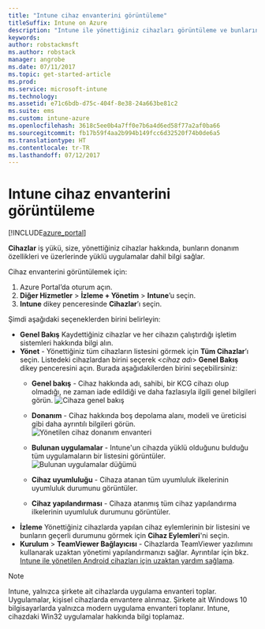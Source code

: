 ```yaml
---
title: "Intune cihaz envanterini görüntüleme"
titleSuffix: Intune on Azure
description: "Intune ile yönettiğiniz cihazları görüntüleme ve bunların donanımını ve yüklü uygulamalarını anlama hakkında bilgi edinin.\""
keywords: 
author: robstackmsft
ms.author: robstack
manager: angrobe
ms.date: 07/11/2017
ms.topic: get-started-article
ms.prod: 
ms.service: microsoft-intune
ms.technology: 
ms.assetid: e71c6bdb-d75c-404f-8e38-24a663be81c2
ms.suite: ems
ms.custom: intune-azure
ms.openlocfilehash: 3618c5ee0b4a7ff0e7b6a4d6ed58f77a2af0ba66
ms.sourcegitcommit: fb17b59f4aa2b994b149fcc6d32520f74b0de6a5
ms.translationtype: HT
ms.contentlocale: tr-TR
ms.lasthandoff: 07/12/2017
---
```

# <a name="how-to-view-intune-device-inventory"></a>Intune cihaz envanterini görüntüleme


[!INCLUDE[azure_portal](./includes/azure_portal.md)]

**Cihazlar** iş yükü, size, yönettiğiniz cihazlar hakkında, bunların donanım özellikleri ve üzerlerinde yüklü uygulamalar dahil bilgi sağlar. 

Cihaz envanterini görüntülemek için:

1. Azure Portal’da oturum açın.
2. **Diğer Hizmetler** > **İzleme + Yönetim** > **Intune**’u seçin.
3. **Intune** dikey penceresinde **Cihazlar**’ı seçin.

Şimdi aşağıdaki seçeneklerden birini belirleyin:

- **Genel Bakış** Kaydettiğiniz cihazlar ve her cihazın çalıştırdığı işletim sistemleri hakkında bilgi alın.
- **Yönet** - Yönettiğiniz tüm cihazların listesini görmek için **Tüm Cihazlar**’ı seçin.
    Listedeki cihazlardan birini seçerek <*cihaz adı*> **Genel Bakış** dikey penceresini açın. Burada aşağıdakilerden birini seçebilirsiniz:
    - **Genel bakış**  - Cihaz hakkında adı, sahibi, bir KCG cihazı olup olmadığı, ne zaman iade edildiği ve daha fazlasıyla ilgili genel bilgileri görün.
    ![Cihaza genel bakış](./media/device-overview.png)
    - **Donanım** - Cihaz hakkında boş depolama alanı, modeli ve üreticisi gibi daha ayrıntılı bilgileri görün.
    ![Yönetilen cihaz donanım envanteri](./media/hardware-inventory.png)
    - **Bulunan uygulamalar** - Intune'un cihazda yüklü olduğunu bulduğu tüm uygulamaların bir listesini görüntüler.
    ![Bulunan uygulamalar düğümü](./media/detected-applications.png)
    


    - **Cihaz uyumluluğu** - Cihaza atanan tüm uyumluluk ilkelerinin uyumluluk durumunu görüntüler.
    - **Cihaz yapılandırması** - Cihaza atanmış tüm cihaz yapılandırma ilkelerinin uyumluluk durumunu görüntüler.
- **İzleme** Yönettiğiniz cihazlarda yapılan cihaz eylemlerinin bir listesini ve bunların geçerli durumunu görmek için **Cihaz Eylemleri**'ni seçin.
- **Kurulum** > **TeamViewer Bağlayıcısı** - Cihazlarda TeamViewer yazılımını kullanarak uzaktan yönetimi yapılandırmanızı sağlar. Ayrıntılar için bkz. [Intune ile yönetilen Android cihazları için uzaktan yardım sağlama](/intune/device-profile-android-teamviewer).

>[!NOTE]
> Intune, yalnızca şirkete ait cihazlarda uygulama envanteri toplar. Uygulamalar, kişisel cihazlarda envantere alınmaz. Şirkete ait Windows 10 bilgisayarlarda yalnızca modern uygulama envanteri toplanır. Intune, cihazdaki Win32 uygulamalar hakkında bilgi toplamaz.
